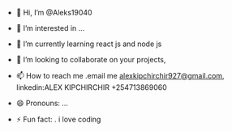 - 👋 Hi, I’m @Aleks19040
- 👀 I’m interested in ...
- 🌱 I’m currently learning react js and node js
- 💞️ I’m looking to collaborate on your projects,
- 📫 How to reach me .email me alexkipchirchir927@gmail.com, linkedin:ALEX KIPCHIRCHIR
  +254713869060
  
- 😄 Pronouns: ...
- ⚡ Fun fact: . i love coding
